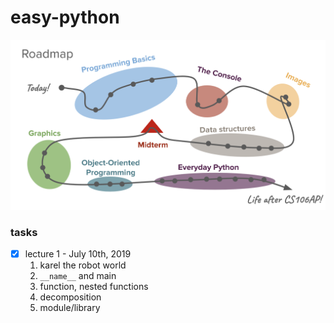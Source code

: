 # easy-python


<img src='./road_map.png' width="600" />


### tasks

- [x] lecture 1 - July 10th, 2019
  1. karel the robot world
  2. `__name__` and main
  2. function, nested functions
  3. decomposition
  4. module/library
